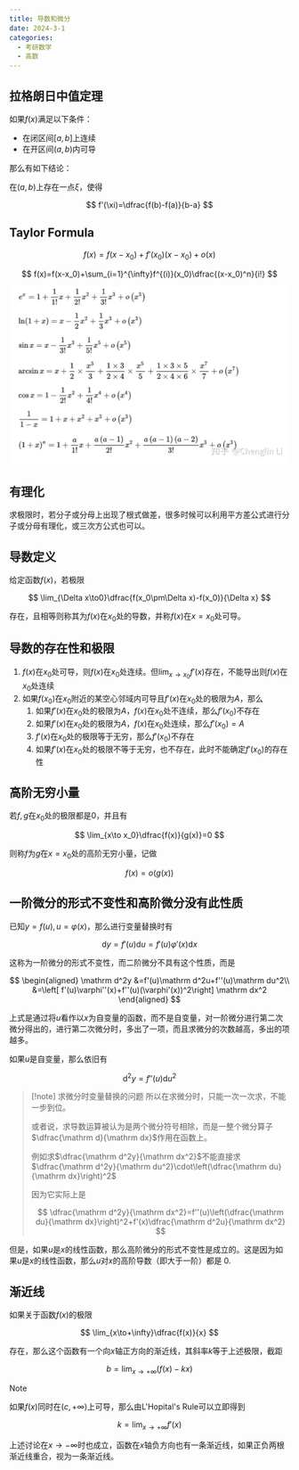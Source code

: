 ```yaml
---
title: 导数和微分
date: 2024-3-1
categories:
  - 考研数学
  - 高数
---
```


## 拉格朗日中值定理

如果$f(x)$满足以下条件：

- 在闭区间$[a,b]$上连续
- 在开区间$(a,b)$内可导

那么有如下结论：

在$(a,b)$上存在一点$\xi$，使得

$$
f'(\xi)=\dfrac{f(b)-f(a)}{b-a}
$$

## Taylor Formula

$$
f(x)=f(x-x_0)+f'(x_0)(x-x_0)+o(x)
$$

$$
f(x)=f(x-x_0)+\sum_{i=1}^{\infty}f^{(i)}(x_0)\dfrac{(x-x_0)^n}{i!}
$$

![常用泰勒展开式1.png](../asset/常用泰勒展开式1.png)

## 有理化

求极限时，若分子或分母上出现了根式做差，很多时候可以利用平方差公式进行分子或分母有理化，或三次方公式也可以。

## 导数定义

给定函数$f(x)$，若极限

$$
\lim_{\Delta x\to0}\dfrac{f(x_0\pm\Delta x)-f(x_0)}{\Delta x}
$$

存在，且相等则称其为$f(x)$在$x_0$处的导数，并称$f(x)$在$x=x_0$处可导。

## 导数的存在性和极限

1. $f(x)$在$x_0$处可导，则$f(x)$在$x_0$处连续。但$\lim_{x\to x_0}f'(x)$存在，不能导出则$f(x)$在$x_0$处连续
2. 如果$f(x_0)$在$x_0$附近的某空心邻域内可导且$f'(x)$在$x_0$处的极限为$A$，那么
    1. 如果$f'(x)$在$x_0$处的极限为$A$，$f(x)$在$x_0$处不连续，那么$f'(x_0)$不存在
    2. 如果$f'(x)$在$x_0$处的极限为$A$，$f(x)$在$x_0$处连续，那么$f'(x_0)=A$
    3. $f'(x)$在$x_0$处的极限等于无穷，那么$f'(x_0)$不存在
    4. 如果$f'(x)$在$x_0$处的极限不等于无穷，也不存在，此时不能确定$f'(x_0)$的存在性

## 高阶无穷小量

若$f,g$在$x_0$处的极限都是0，并且有

$$
\lim_{x\to x_0}\dfrac{f(x)}{g(x)}=0
$$

则称$f$为$g$在$x=x_0$处的高阶无穷小量，记做

$$
f(x)=o(g(x))
$$

## 一阶微分的形式不变性和高阶微分没有此性质

已知$y=f(u),u=\varphi(x)$，那么进行变量替换时有

$$
\mathrm dy=f'(u)\mathrm du=f'(u)\varphi'(x)\mathrm dx
$$

这称为一阶微分的形式不变性，而二阶微分不具有这个性质，而是

$$
\begin{aligned}
\mathrm d^2y
&=f'(u)\mathrm d^2u+f''(u)\mathrm du^2\\
&=\left[
f'(u)\varphi''(x)+f''(u)(\varphi'(x))^2\right]
\mathrm dx^2
\end{aligned}
$$

上式是通过将$u$看作以$x$为自变量的函数，而不是自变量，对一阶微分进行第二次微分得出的，进行第二次微分时，多出了一项，而且求微分的次数越高，多出的项越多。

如果$u$是自变量，那么依旧有

$$
\mathrm d^2y=f''(u)\mathrm du^2
$$

>[!note] 求微分时变量替换的问题
>所以在求微分时，只能一次一次求，不能一步到位。
>
>或者说，求导数运算被认为是两个微分符号相除，而是一整个微分算子$\dfrac{\mathrm d}{\mathrm dx}$作用在函数上。
>
>例如求$\dfrac{\mathrm d^2y}{\mathrm dx^2}$不能直接求$\dfrac{\mathrm d^2y}{\mathrm du^2}\cdot\left(\dfrac{\mathrm du}{\mathrm dx}\right)^2$
>
>因为它实际上是
>
>$$
>\dfrac{\mathrm d^2y}{\mathrm dx^2}=f''(u)\left(\dfrac{\mathrm du}{\mathrm dx}\right)^2+f'(x)\dfrac{\mathrm d^2u}{\mathrm dx^2}
>$$

但是，如果$u$是$x$的线性函数，那么高阶微分的形式不变性是成立的。这是因为如果$u$是$x$的线性函数，那么$u$对$x$的高阶导数（即大于一阶）都是 0.

## 渐近线

如果关于函数$f(x)$的极限

$$
\lim_{x\to+\infty}\dfrac{f(x)}{x}
$$

存在，那么这个函数有一个向$x$轴正方向的渐近线，其斜率$k$等于上述极限，截距

$$
b=\lim_{x\to+\infty}(f(x)-kx)
$$

>[!note]
>如果$f(x)$同时在$(c,+\infty)$上可导，那么由L'Hopital's Rule可以立即得到
>
>$$
>k=\lim_{x\to+\infty}f'(x)
>$$

上述讨论在$x\to-\infty$时也成立，函数在$x$轴负方向也有一条渐近线，如果正负两根渐近线重合，视为一条渐近线。

